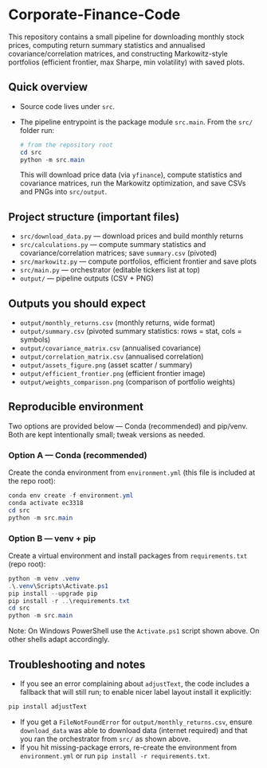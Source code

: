 # Corporate-Finance-Code

This repository contains a small pipeline for downloading monthly stock prices, computing return summary statistics and annualised covariance/correlation matrices, and constructing Markowitz-style portfolios (efficient frontier, max Sharpe, min volatility) with saved plots.

## Quick overview
- Source code lives under `src`.
- The pipeline entrypoint is the package module `src.main`. From the `src/` folder run:

	```powershell
	# from the repository root
	cd src
	python -m src.main
	```

	This will download price data (via `yfinance`), compute statistics and covariance matrices, run the Markowitz optimization, and save CSVs and PNGs into `src/output`.

## Project structure (important files)
- `src/download_data.py`  — download prices and build monthly returns
- `src/calculations.py`   — compute summary statistics and covariance/correlation matrices; save `summary.csv` (pivoted)
- `src/markowitz.py`     — compute portfolios, efficient frontier and save plots
- `src/main.py`          — orchestrator (editable tickers list at top)
- `output/`              — pipeline outputs (CSV + PNG)

## Outputs you should expect
- `output/monthly_returns.csv` (monthly returns, wide format)
- `output/summary.csv` (pivoted summary statistics: rows = stat, cols = symbols)
- `output/covariance_matrix.csv` (annualised covariance)
- `output/correlation_matrix.csv` (annualised correlation)
- `output/assets_figure.png` (asset scatter / summary)
- `output/efficient_frontier.png` (efficient frontier image)
- `output/weights_comparison.png` (comparison of portfolio weights)

## Reproducible environment
Two options are provided below — Conda (recommended) and pip/venv. Both are kept intentionally small; tweak versions as needed.

### Option A — Conda (recommended)
Create the conda environment from `environment.yml` (this file is included at the repo root):

```powershell
conda env create -f environment.yml
conda activate ec3318
cd src
python -m src.main
```

### Option B — venv + pip
Create a virtual environment and install packages from `requirements.txt` (repo root):

```powershell
python -m venv .venv
.\.venv\Scripts\Activate.ps1
pip install --upgrade pip
pip install -r ..\requirements.txt
cd src
python -m src.main
```

Note: On Windows PowerShell use the `Activate.ps1` script shown above. On other shells adapt accordingly.

## Troubleshooting and notes
- If you see an error complaining about `adjustText`, the code includes a fallback that will still run; to enable nicer label layout install it explicitly:

```powershell
pip install adjustText
```

- If you get a `FileNotFoundError` for `output/monthly_returns.csv`, ensure `download_data` was able to download data (internet required) and that you ran the orchestrator from `src/` as shown above.
- If you hit missing-package errors, re-create the environment from `environment.yml` or run `pip install -r requirements.txt`.

```